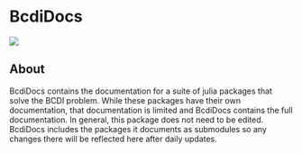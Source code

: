 # BcdiDocs

[![](https://img.shields.io/badge/Docs-Full-blue.svg)](https://byu-cxi.github.io/BcdiDocs/dev)

## About

BcdiDocs contains the documentation for a suite of julia packages that solve the BCDI problem. While these packages have their own documentation, that documentation is limited and BcdiDocs contains the full documentation. In general, this package does not need to be edited. BcdiDocs includes the packages it documents as submodules so any changes there will be reflected here after daily updates.
